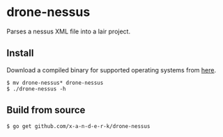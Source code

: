 # drone-nessus
Parses a nessus XML file into a lair project.

## Install
Download a compiled binary for supported operating systems from [here](https://github.com/lair-framework/drone-nessus/releases/latest).

```
$ mv drone-nessus* drone-nessus
$ ./drone-nessus -h
```

## Build from source
```
$ go get github.com/x-a-n-d-e-r-k/drone-nessus
```
